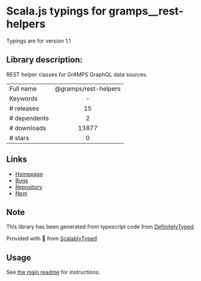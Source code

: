 
# Scala.js typings for gramps__rest-helpers

Typings are for version 1.1

## Library description:
REST helper classes for GrAMPS GraphQL data sources.

|                    |                 |
| ------------------ | :-------------: |
| Full name          | @gramps/rest-helpers |
| Keywords           | - |
| # releases         | 15 |
| # dependents       | 2 |
| # downloads        | 13877 |
| # stars            | 0 |

## Links
- [Homepage](https://github.com/gramps-graphql/rest-helpers#readme)
- [Bugs](https://github.com/gramps-graphql/rest-helpers/issues)
- [Repository](https://github.com/gramps-graphql/rest-helpers)
- [Npm](https://www.npmjs.com/package/%40gramps%2Frest-helpers)
    


## Note
This library has been generated from typescript code from [DefinitelyTyped](https://definitelytyped.org).

Provided with :purple_heart: from [ScalablyTyped](https://github.com/oyvindberg/ScalablyTyped)

## Usage
See [the main readme](../../readme.md) for instructions.



